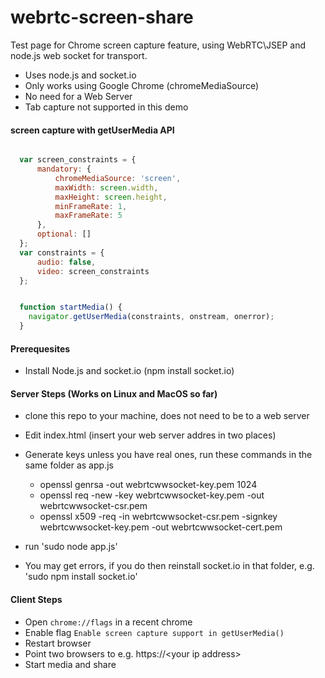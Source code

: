 webrtc-screen-share    
===================


Test page for Chrome screen capture feature, using WebRTC\JSEP and node.js web socket for transport.

- Uses node.js and socket.io
- Only works using Google Chrome  (chromeMediaSource)
- No need for a Web Server
- Tab capture not supported in this demo


#### screen capture with getUserMedia API

```javascript

  var screen_constraints = {
      mandatory: {
          chromeMediaSource: 'screen',
          maxWidth: screen.width,
          maxHeight: screen.height,
          minFrameRate: 1,
          maxFrameRate: 5
      },
      optional: []
  };
  var constraints = {
      audio: false,
      video: screen_constraints
  };


  function startMedia() {
    navigator.getUserMedia(constraints, onstream, onerror);
  }

```



####  Prerequesites

- Install Node.js  and  socket.io (npm install socket.io)


####  Server Steps (Works on Linux and MacOS so far)

- clone this repo to your machine, does not need to be to a web server
- Edit index.html (insert your web server addres in two places)

- Generate keys unless you have real ones, run these commands in the same folder as app.js
  -  openssl genrsa -out webrtcwwsocket-key.pem 1024
  -  openssl req -new -key webrtcwwsocket-key.pem -out webrtcwwsocket-csr.pem
  -  openssl x509 -req -in webrtcwwsocket-csr.pem -signkey webrtcwwsocket-key.pem -out webrtcwwsocket-cert.pem
  
- run   'sudo node app.js'
- You may get errors, if you do then reinstall socket.io in that folder, e.g. 'sudo npm install socket.io'


####  Client Steps

- Open `chrome://flags` in a recent chrome
- Enable flag `Enable screen capture support in getUserMedia()` 
- Restart browser
- Point two browsers to  e.g. https://\<your ip address\>
- Start media and share




